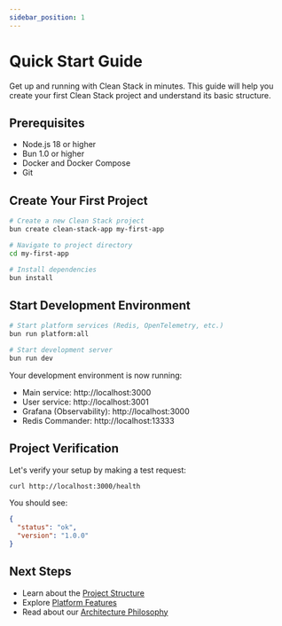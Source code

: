 ```yaml
---
sidebar_position: 1
---
```


# Quick Start Guide

Get up and running with Clean Stack in minutes. This guide will help you create your first Clean Stack project and understand its basic structure.

## Prerequisites

- Node.js 18 or higher
- Bun 1.0 or higher
- Docker and Docker Compose
- Git

## Create Your First Project

```bash
# Create a new Clean Stack project
bun create clean-stack-app my-first-app

# Navigate to project directory
cd my-first-app

# Install dependencies
bun install
```

## Start Development Environment

```bash
# Start platform services (Redis, OpenTelemetry, etc.)
bun run platform:all

# Start development server
bun run dev
```

Your development environment is now running:
- Main service: http://localhost:3000
- User service: http://localhost:3001
- Grafana (Observability): http://localhost:3000
- Redis Commander: http://localhost:13333

## Project Verification

Let's verify your setup by making a test request:

```bash
curl http://localhost:3000/health
```

You should see:
```json
{
  "status": "ok",
  "version": "1.0.0"
}
```

## Next Steps

- Learn about the [Project Structure](./project-structure)
- Explore [Platform Features](../platform-features/overview)
- Read about our [Architecture Philosophy](../architecture/philosophy)
